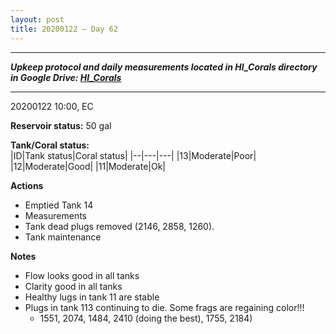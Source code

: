 ```yaml
---
layout: post
title: 20200122 – Day 62
---
```


---
***Upkeep protocol and daily measurements located in HI_Corals directory in Google Drive: [HI_Corals](https://drive.google.com/drive/u/1/folders/1Dxil5Lj1ynvuIuGDWx9_AyqkdplIcCZQ)***

---
20200122 10:00, EC

**Reservoir status:** 50 gal

**Tank/Coral status:**  
|ID|Tank status|Coral status|
|--|---|---|
|13|Moderate|Poor|
|12|Moderate|Good|
|11|Moderate|Ok|

**Actions**  
- Emptied Tank 14
- Measurements
- Tank dead plugs removed (2146, 2858, 1260). 
- Tank maintenance

**Notes**
- Flow looks good in all tanks
- Clarity good in all tanks
- Healthy lugs in tank 11 are stable
- Plugs in tank 113 continuing to die. Some frags are regaining color!!!
    - 1551, 2074, 1484, 2410 (doing the best), 1755, 2184)